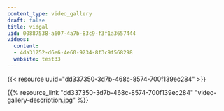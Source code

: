 ```yaml
---
content_type: video_gallery
draft: false
title: vidgal
uid: 00887538-a607-4a7b-83c9-f3f1a3657444
videos:
  content:
  - 4da31252-d6e6-4e60-9234-8f3c9f568298
  website: test33
---
```

{{< resource uuid="dd337350-3d7b-468c-8574-700f139ec284" >}}

{{% resource_link "dd337350-3d7b-468c-8574-700f139ec284" "video-gallery-description.jpg" %}}